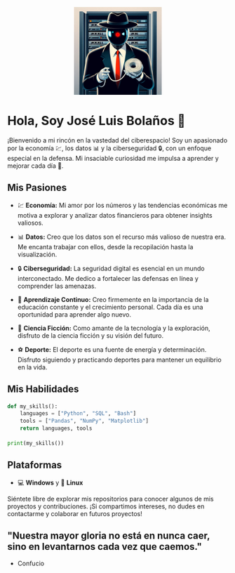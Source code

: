 <p align="center">
  <img src="https://github.com/JoseLuiB/JoseLuiB/blob/master/_ddb63e53-3ce2-4a40-8899-477a22d4a791.jpg" alt="2001: Odisea en el Espacio" width="200" />
</p>

# Hola, Soy José Luis Bolaños 🚀

¡Bienvenido a mi rincón en la vastedad del ciberespacio! Soy un apasionado por la economía 💹, los datos 📊 y la ciberseguridad 🔒, con un enfoque especial en la defensa. Mi insaciable curiosidad me impulsa a aprender y mejorar cada día 🌱.

## Mis Pasiones

- 💹 **Economía:** Mi amor por los números y las tendencias económicas me motiva a explorar y analizar datos financieros para obtener insights valiosos.

- 📊 **Datos:** Creo que los datos son el recurso más valioso de nuestra era. Me encanta trabajar con ellos, desde la recopilación hasta la visualización.

- 🔒 **Ciberseguridad:** La seguridad digital es esencial en un mundo interconectado. Me dedico a fortalecer las defensas en línea y comprender las amenazas.

- 🌱 **Aprendizaje Continuo:** Creo firmemente en la importancia de la educación constante y el crecimiento personal. Cada día es una oportunidad para aprender algo nuevo.

- 🚀 **Ciencia Ficción:** Como amante de la tecnología y la exploración, disfruto de la ciencia ficción y su visión del futuro.

- ⚽ **Deporte:** El deporte es una fuente de energía y determinación. Disfruto siguiendo y practicando deportes para mantener un equilibrio en la vida.

## Mis Habilidades

```python
def my_skills():
    languages = ["Python", "SQL", "Bash"]
    tools = ["Pandas", "NumPy", "Matplotlib"]
    return languages, tools

print(my_skills())
```

## Plataformas
- 💻 **Windows** y 🐧 **Linux**

Siéntete libre de explorar mis repositorios para conocer algunos de mis proyectos y contribuciones. ¡Si compartimos intereses, no dudes en contactarme y colaborar en futuros proyectos!

## "Nuestra mayor gloria no está en nunca caer, sino en levantarnos cada vez que caemos." 
- Confucio
